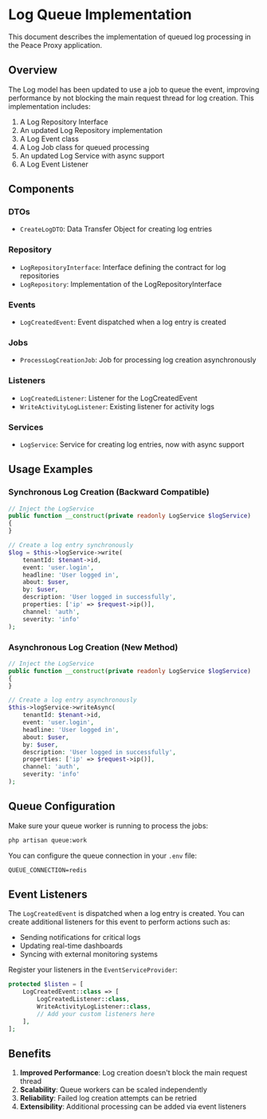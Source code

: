 # Log Queue Implementation

This document describes the implementation of queued log processing in the Peace Proxy application.

## Overview

The Log model has been updated to use a job to queue the event, improving performance by not blocking the main request thread for log creation. This implementation includes:

1. A Log Repository Interface
2. An updated Log Repository implementation
3. A Log Event class
4. A Log Job class for queued processing
5. An updated Log Service with async support
6. A Log Event Listener

## Components

### DTOs

- `CreateLogDTO`: Data Transfer Object for creating log entries

### Repository

- `LogRepositoryInterface`: Interface defining the contract for log repositories
- `LogRepository`: Implementation of the LogRepositoryInterface

### Events

- `LogCreatedEvent`: Event dispatched when a log entry is created

### Jobs

- `ProcessLogCreationJob`: Job for processing log creation asynchronously

### Listeners

- `LogCreatedListener`: Listener for the LogCreatedEvent
- `WriteActivityLogListener`: Existing listener for activity logs

### Services

- `LogService`: Service for creating log entries, now with async support

## Usage Examples

### Synchronous Log Creation (Backward Compatible)

```php
// Inject the LogService
public function __construct(private readonly LogService $logService)
{
}

// Create a log entry synchronously
$log = $this->logService->write(
    tenantId: $tenant->id,
    event: 'user.login',
    headline: 'User logged in',
    about: $user,
    by: $user,
    description: 'User logged in successfully',
    properties: ['ip' => $request->ip()],
    channel: 'auth',
    severity: 'info'
);
```

### Asynchronous Log Creation (New Method)

```php
// Inject the LogService
public function __construct(private readonly LogService $logService)
{
}

// Create a log entry asynchronously
$this->logService->writeAsync(
    tenantId: $tenant->id,
    event: 'user.login',
    headline: 'User logged in',
    about: $user,
    by: $user,
    description: 'User logged in successfully',
    properties: ['ip' => $request->ip()],
    channel: 'auth',
    severity: 'info'
);
```

## Queue Configuration

Make sure your queue worker is running to process the jobs:

```bash
php artisan queue:work
```

You can configure the queue connection in your `.env` file:

```
QUEUE_CONNECTION=redis
```

## Event Listeners

The `LogCreatedEvent` is dispatched when a log entry is created. You can create additional listeners for this event to perform actions such as:

- Sending notifications for critical logs
- Updating real-time dashboards
- Syncing with external monitoring systems

Register your listeners in the `EventServiceProvider`:

```php
protected $listen = [
    LogCreatedEvent::class => [
        LogCreatedListener::class,
        WriteActivityLogListener::class,
        // Add your custom listeners here
    ],
];
```

## Benefits

1. **Improved Performance**: Log creation doesn't block the main request thread
2. **Scalability**: Queue workers can be scaled independently
3. **Reliability**: Failed log creation attempts can be retried
4. **Extensibility**: Additional processing can be added via event listeners